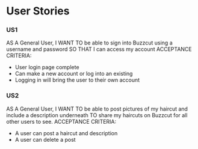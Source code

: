 # User Stories

### US1
AS A General User, I WANT TO be able to sign into Buzzcut using a username and password SO THAT I can access my account
ACCEPTANCE CRITERIA: 
- User login page complete
- Can make a new account or log into an existing
- Logging in will bring the user to their own account

### US2
AS A General User, I WANT TO be able to post pictures of my haircut and include a description underneath TO share my haircuts on Buzzcut for all other users to see.
ACCEPTANCE CRITERIA: 
- A user can post a haircut and description
- A user can delete a post
